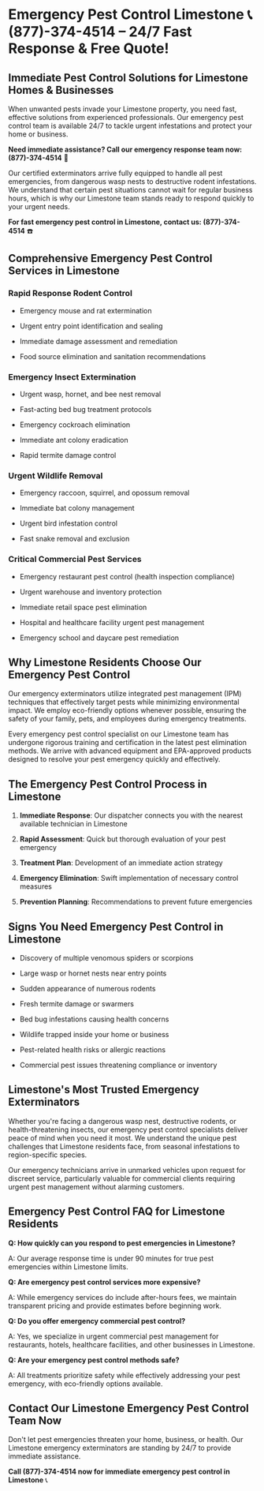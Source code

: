 # Emergency Pest Control Limestone 📞(877)-374-4514 – 24/7 Fast Response & Free Quote! 

## Immediate Pest Control Solutions for Limestone Homes & Businesses

When unwanted pests invade your Limestone property, you need fast, effective solutions from experienced professionals. Our emergency pest control team is available 24/7 to tackle urgent infestations and protect your home or business.

**Need immediate assistance? Call our emergency response team now: (877)-374-4514** 📱

Our certified exterminators arrive fully equipped to handle all pest emergencies, from dangerous wasp nests to destructive rodent infestations. We understand that certain pest situations cannot wait for regular business hours, which is why our Limestone team stands ready to respond quickly to your urgent needs.

**For fast emergency pest control in Limestone, contact us: (877)-374-4514** ☎️

## Comprehensive Emergency Pest Control Services in Limestone

### Rapid Response Rodent Control
- Emergency mouse and rat extermination  
- Urgent entry point identification and sealing  
- Immediate damage assessment and remediation  
- Food source elimination and sanitation recommendations  

### Emergency Insect Extermination
- Urgent wasp, hornet, and bee nest removal  
- Fast-acting bed bug treatment protocols  
- Emergency cockroach elimination  
- Immediate ant colony eradication  
- Rapid termite damage control  

### Urgent Wildlife Removal
- Emergency raccoon, squirrel, and opossum removal  
- Immediate bat colony management  
- Urgent bird infestation control  
- Fast snake removal and exclusion  

### Critical Commercial Pest Services
- Emergency restaurant pest control (health inspection compliance)  
- Urgent warehouse and inventory protection  
- Immediate retail space pest elimination  
- Hospital and healthcare facility urgent pest management  
- Emergency school and daycare pest remediation  

## Why Limestone Residents Choose Our Emergency Pest Control

Our emergency exterminators utilize integrated pest management (IPM) techniques that effectively target pests while minimizing environmental impact. We employ eco-friendly options whenever possible, ensuring the safety of your family, pets, and employees during emergency treatments.

Every emergency pest control specialist on our Limestone team has undergone rigorous training and certification in the latest pest elimination methods. We arrive with advanced equipment and EPA-approved products designed to resolve your pest emergency quickly and effectively.

## The Emergency Pest Control Process in Limestone

1. **Immediate Response**: Our dispatcher connects you with the nearest available technician in Limestone  
2. **Rapid Assessment**: Quick but thorough evaluation of your pest emergency  
3. **Treatment Plan**: Development of an immediate action strategy  
4. **Emergency Elimination**: Swift implementation of necessary control measures  
5. **Prevention Planning**: Recommendations to prevent future emergencies  

## Signs You Need Emergency Pest Control in Limestone

- Discovery of multiple venomous spiders or scorpions  
- Large wasp or hornet nests near entry points  
- Sudden appearance of numerous rodents  
- Fresh termite damage or swarmers  
- Bed bug infestations causing health concerns  
- Wildlife trapped inside your home or business  
- Pest-related health risks or allergic reactions  
- Commercial pest issues threatening compliance or inventory  

## Limestone's Most Trusted Emergency Exterminators

Whether you're facing a dangerous wasp nest, destructive rodents, or health-threatening insects, our emergency pest control specialists deliver peace of mind when you need it most. We understand the unique pest challenges that Limestone residents face, from seasonal infestations to region-specific species.

Our emergency technicians arrive in unmarked vehicles upon request for discreet service, particularly valuable for commercial clients requiring urgent pest management without alarming customers.

## Emergency Pest Control FAQ for Limestone Residents

**Q: How quickly can you respond to pest emergencies in Limestone?**  
A: Our average response time is under 90 minutes for true pest emergencies within Limestone limits.

**Q: Are emergency pest control services more expensive?**  
A: While emergency services do include after-hours fees, we maintain transparent pricing and provide estimates before beginning work.

**Q: Do you offer emergency commercial pest control?**  
A: Yes, we specialize in urgent commercial pest management for restaurants, hotels, healthcare facilities, and other businesses in Limestone.

**Q: Are your emergency pest control methods safe?**  
A: All treatments prioritize safety while effectively addressing your pest emergency, with eco-friendly options available.

## Contact Our Limestone Emergency Pest Control Team Now

Don't let pest emergencies threaten your home, business, or health. Our Limestone emergency exterminators are standing by 24/7 to provide immediate assistance.

**Call (877)-374-4514 now for immediate emergency pest control in Limestone** 📞

